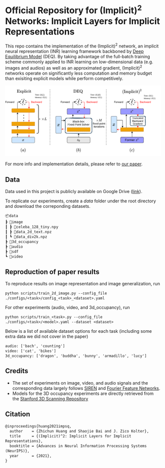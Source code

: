 # Official Repository for (Implicit)<sup>2</sup> Networks: Implicit Layers for Implicit Representations

This repo contains the implementation of the (Implicit)<sup>2</sup> network, an implicit neural representation (INR) learning framework backboned by [Deep Equilibrium Model](https://arxiv.org/abs/1909.01377) (DEQ). By taking advantage of the full-batch training scheme commonly applied to INR learning on low-dimensional data (e.g. images and audios) as well as an approximated gradient, (Implicit)<sup>2</sup> networks operate on significantly less computation and memory budget than exisiting explicit models while perform competitively.

![Comparsion of explicit & implicit models](/assets/exp_vs_imp.png)

For more info and implementation details, please refer to [our paper](https://openreview.net/forum\?id=AcoMwAU5c0s).

## Data

Data used in this project is publicly available on Google Drive ([link](https://drive.google.com/drive/folders/1AVPQ_cqZTKedGWwJ0R39zSBQXw7LC6Pf?usp=sharing)).

To replicate our experiments, create a _data_ folder under the root directory and download the correponding datasets.

```
📦data 
┣ 📂image
┃ ┣ 📜celeba_128_tiny.npy
┃ ┣ 📜data_2d_text.npz
┃ ┗ 📜data_div2k.npz
┣ 📂3d_occupancy
┣ 📂audio
┣ 📂sdf
┗ 📂video
```

## Reproduction of paper results

To reproduce results on image representation and image generalization, run

```
python scripts/train_2d_image.py --config_file ./configs/<task>/config_<task>_<dataset>.yaml
```

For other experiments (audio, video, and 3d_occupancy), run 
```
python scripts/train_<task>.py --config_file ./configs/<task>/<model>.yaml --dataset <dataset>
```

Below is a list of available dataset options for each task (including some extra data we did not cover in the paper)
```
audio: ['bach', 'counting']
video: ['cat', 'bikes']
3d_occupancy: ['dragon', 'buddha', 'bunny', 'armadillo', 'lucy']
```

## Credits

- The set of experiments on image, video, and audio signals and the corresponding data largely follows [SIREN](https://arxiv.org/abs/2006.09661) and [Fourier Feature Networks](https://arxiv.org/abs/2006.10739).
- Models for the 3D occupancy experiments are directly retrieved from the [Stanford 3D Scanning Repository](http://graphics.stanford.edu/data/3Dscanrep/)

## Citation
```
@inproceedings{huang2021impsq,
  author    = {Zhichun Huang and Shaojie Bai and J. Zico Kolter},
  title     = {(Implicit)^2: Implicit Layers for Implicit Representations},
  booktitle = {Advances in Neural Information Processing Systems (NeurIPS)},
  year      = {2021},
}
```